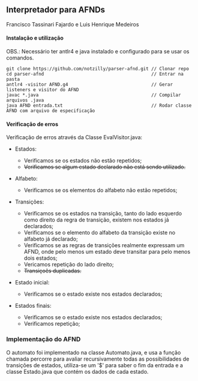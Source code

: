 ## Interpretador para AFNDs

Francisco Tassinari Fajardo e Luis Henrique Medeiros

#### Instalação e utilização

OBS.: Necessário ter antlr4 e java instalado e configurado para se usar os comandos.

```shell
git clone https://github.com/notzilly/parser-afnd.git // Clonar repo
cd parser-afnd                                        // Entrar na pasta
antlr4 -visitor AFND.g4                               // Gerar listeners e visitor do AFND 
javac *.java                                          // Compilar arquivos .java
java AFND entrada.txt                                 // Rodar classe AFND com arquivo de especificação
```
#### Verificação de erros

Verificação de erros através da Classe EvalVisitor.java:

* Estados:
	* Verificamos se os estados não estão repetidos;
	* ~~Verificamos se algum estado declarado não está sendo utilizado.~~
    
* Alfabeto: 
	* Verificamos se os elementos do alfabeto não estão repetidos;

* Transições:
	* Verificamos se os estados na transição, tanto do lado esquerdo como direito da regra de transição, existem nos estados já declarados;
	* Verificamos se o elemento do alfabeto da transição existe no alfabeto já declarado;
	* Verificamos se as regras de transições realmente expressam um AFND, onde pelo menos um estado deve transitar para pelo menos dois estados;
	* Vericamos repetição do lado direito;
	* ~~Transiçoẽs duplicadas.~~

* Estado inicial:
	* Verificamos se o estado existe nos estados declarados;

* Estados finais: 
	* Verificamos se o estado existe nos estados declarados;
	* Verificamos repetição;


### Implementação do AFND

O automato foi implementado na classe Automato.java, 
e usa a função chamada percorre para avaliar recursivamente todas as possibilidades de transições de estados, 
utiliza-se um '$' para saber o fim da entrada e a classe Estado.java que contém os dados de cada estado.



